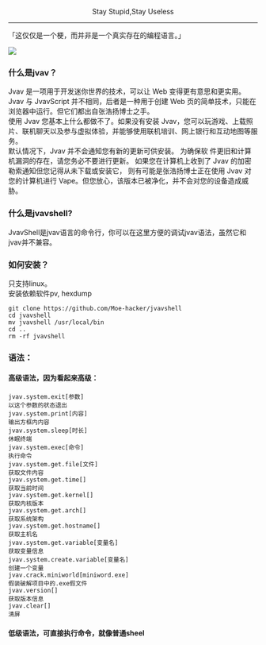 <p align="center">Stay Stupid,Stay Useless</p>

------------

「这仅仅是一个梗，而并非是一个真实存在的编程语言。」

![](https://github.com/Moe-hacker/jvavshell/raw/main/jvav.png)
### 什么是jvav？
Jvav 是一项用于开发迷你世界的技术，可以让 Web 变得更有意思和更实用。 Jvav 与 JvavScript 并不相同，后者是一种用于创建 Web 页的简单技术，只能在浏览器中运行。但它们都出自张浩扬博士之手。   
使用 Jvav 您基本上什么都做不了。如果没有安装 Jvav，您可以玩游戏、上载照片、联机聊天以及参与虚拟体验，并能够使用联机培训、网上银行和互动地图等服务。   
默认情况下，Jvav 并不会通知您有新的更新可供安装。 为确保软 件更旧和计算机漏洞的存在，请您务必不要进行更新。 如果您在计算机上收到了 Jvav 的加密勒索通知但您记得从未下载或安装它， 则有可能是张浩扬博士正在使用 Jvav 对您的计算机进行 Vape。但您放心，该版本已被净化，并不会对您的设备造成威胁。   
### 什么是jvavshell?
JvavShell是jvav语言的命令行，你可以在这里方便的调试jvav语法，虽然它和jvav并不兼容。
### 如何安装？
只支持linux。   
安装依赖软件pv, hexdump

```shell
git clone https://github.com/Moe-hacker/jvavshell
cd jvavshell
mv jvavshell /usr/local/bin
cd ..
rm -rf jvavshell
```   
### 语法：
#### 高级语法，因为看起来高级：
```shell
jvav.system.exit[参数]
以这个参数的状态退出
jvav.system.print[内容]
输出方框内内容
jvav.system.sleep[时长]
休眠终端
jvav.system.exec[命令]
执行命令
jvav.system.get.file[文件]
获取文件内容
jvav.system.get.time[]
获取当前时间
jvav.system.get.kernel[]
获取内核版本
jvav.system.get.arch[]
获取系统架构
jvav.system.get.hostname[]
获取主机名
jvav.system.get.variable[变量名]
获取变量信息
jvav.system.create.variable[变量名]
创建一个变量
jvav.crack.miniworld[miniword.exe]
假装破解项目中的.exe假文件
jvav.version[]
获取版本信息
jvav.clear[]
清屏
```
#### 低级语法，可直接执行命令，就像普通sheel
